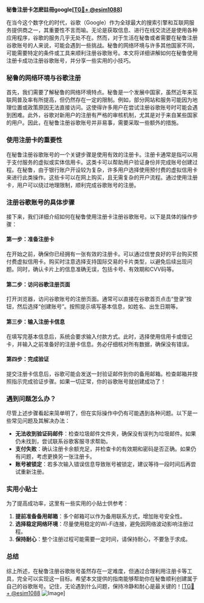 **秘鲁注册卡怎麽註冊google[[TG💪+ @esim1088](https://t.me/s/esim1088)]**

在当今这个数字化的时代，谷歌（Google）作为全球最大的搜索引擎和互联网服务提供商之一，其重要性不言而喻。无论是获取信息、进行在线交流还是使用各种应用程序，谷歌的服务几乎无处不在。然而，对于生活在秘鲁或者需要在秘鲁注册谷歌账号的人来说，可能会遇到一些挑战。秘鲁的网络环境与许多其他国家不同，可能需要特定的条件或工具来顺利注册谷歌账号。本文将详细讲解如何在秘鲁使用注册卡成功注册谷歌账号，并分享一些实用的小技巧。

### 秘鲁的网络环境与谷歌注册

首先，我们需要了解秘鲁的网络环境特点。秘鲁是一个发展中国家，虽然近年来互联网普及率有所提高，但仍然存在一定的限制。例如，部分网站和服务可能因为地理位置或政策原因无法直接访问。这使得许多用户在尝试注册谷歌账号时可能会遇到困难。此外，谷歌对新用户的注册有严格的审核机制，尤其是对于来自某些国家的用户。因此，在秘鲁注册谷歌账号并非易事，需要采取一些额外的措施。

### 使用注册卡的重要性

在秘鲁注册谷歌账号的一个关键步骤是使用有效的注册卡。注册卡通常是指可以用于支付服务的虚拟或实体信用卡。这类卡可以帮助用户验证身份并完成账号创建过程。在秘鲁，由于银行账户开设较为复杂，许多用户选择使用预付费的虚拟信用卡来进行此类操作。这些卡可以在网上购买，且无需复杂的开户流程。通过使用注册卡，用户可以绕过地理限制，顺利完成谷歌账号的注册。

### 注册谷歌账号的具体步骤

接下来，我们详细介绍如何在秘鲁使用注册卡注册谷歌账号。以下是具体的操作步骤：

#### 第一步：准备注册卡

在开始之前，确保你已经拥有一张有效的注册卡。可以通过信誉良好的平台购买预付费虚拟信用卡。购买时注意选择支持国际交易的卡片类型，以避免后续出现问题。同时，确认卡片上的信息准确无误，包括卡号、有效期和CVV码等。

#### 第二步：访问谷歌注册页面

打开浏览器，访问谷歌账号的注册页面。通常可以直接在谷歌首页点击“登录”按钮，然后选择“创建账号”。按照提示填写基本信息，如姓名、出生日期等。

#### 第三步：输入注册卡信息

在填写完基本信息后，系统会要求输入付款方式。此时，选择使用信用卡或借记卡，并输入之前准备好的注册卡信息。务必仔细核对所有数据，确保没有错误。

#### 第四步：完成验证

提交注册卡信息后，谷歌可能会发送一封验证邮件到你的备用邮箱。检查邮箱并按照指示完成验证步骤。如果一切正常，你的谷歌账号就创建成功了！

### 遇到问题怎么办？

尽管上述步骤看起来简单明了，但在实际操作中仍有可能遇到各种问题。以下是一些常见问题及其解决办法：

- **无法收到验证码邮件**：检查垃圾邮件文件夹，确保没有误判为垃圾邮件。如果仍未找到，尝试联系谷歌客服寻求帮助。
- **支付失败**：确认注册卡余额充足，并检查卡的有效期和密码是否正确。如果仍有问题，考虑更换另一张注册卡。
- **账号被锁定**：若多次输入错误信息导致账号被锁定，建议等待一段时间后再尝试重新注册。

### 实用小贴士

为了提高成功率，这里有一些实用的小贴士供参考：

1. **提前准备备用邮箱**：多个邮箱可以作为备用联系方式，增加账号安全性。
2. **选择稳定网络环境**：尽量使用稳定的Wi-Fi连接，避免因网络波动影响注册过程。
3. **保持耐心**：整个注册过程可能需要一定时间，请保持耐心，不要急于求成。

### 总结

综上所述，在秘鲁注册谷歌账号虽然存在一定难度，但通过合理利用注册卡等工具，完全可以实现这一目标。希望本文提供的指南能够帮助你在秘鲁顺利创建属于自己的谷歌账号。记住，无论遇到什么问题，保持冷静和耐心是最关键的！[[TG💪+ @esim1088](https://t.me/s/esim1088) ![Image](https://i.postimg.cc/4NQfJmqS/Snipaste-2025-05-13-00-14-12.png)]